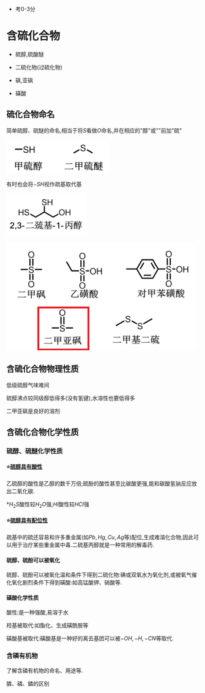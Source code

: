* 考0-3分

# 含硫化合物

+   硫醇,硫酸醚

+   二硫化物(过硫化物)

+   砜,亚砜
+   磺酸

## 硫化合物命名

简单硫醇、硫醚的命名,相当于将$S$看做$O$命名,并在相应的"醇"或""前加"硫"

![image-20210610093246589](image/image-20210610093246589.png)

有时也会将$-SH$视作疏基取代基

![image-20210610093250602](image/image-20210610093250602.png)

![image-20210610093342858](image/image-20210610093342858.png)

## 含硫化合物物理性质

低级硫醇气味难间

硫醇沸点较同级醇低得多(没有氢键),水溶性也要低得多

二甲亚砜是良好的溶剂

## 含硫化合物化学性质

### 硫醇、硫醚化学性质

#### **:star:<u>硫醇具有酸性</u>**

乙硫醇的酸性是乙醇的数千万倍;硫酚的酸性甚至比碳酸更强,能和碳酸氢钠反应放出二氧化碳.

*$H_2S$酸性较$H_2O$强;$HI$酸性较$HCl$强

#### **:star:<u>硫醇具有配位性</u>**

疏基中的硫还容易和许多重金属(如$Pb,Hg,Cu,Ag$等)配位,生成难溶化合物,因此可以用于治疗某些重金属中毒.二硫基丙醇就是一种常用的解毒药.

#### 硫醇、硫酚可以被氧化

硫醇、硫酚可以被氧化温和条件下得到二硫化物:碘或双氧水为氧化剂,或被氧气催化氧化剧烈条件下得到磺酸:如高锰酸钾、硝酸等.

#### 磺酸化学性质

酸性:是一种强酸,易溶于水

羟基被取代:如酯化、生成磺酰胺等

磺酸基被取代:磺酸基是一种好的离去基团可以被$-OH,-H,-CN$等取代.

### 含磷有机物

了解含磷有机物的命名、用途等.

膦、磷、鏻的区别

